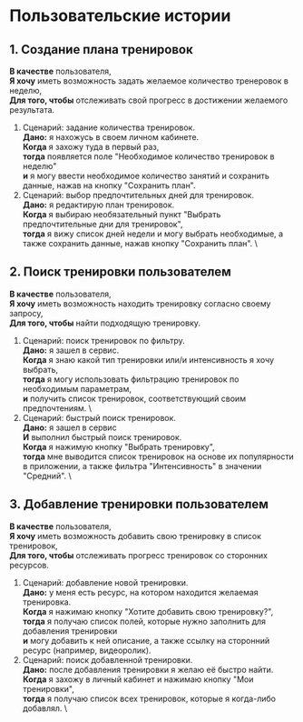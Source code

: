 # Пользовательские истории

## 1. Создание плана тренировок

**В качестве** пользователя, \
**Я хочу** иметь возможность задать желаемое количество тренеровок в неделю, \
**Для того, чтобы** отслеживать свой прогресс в достижении желаемого результата.

1. Сценарий: задание количества тренировок. \
   **Дано:** я нахожусь в своем личном кабинете. \
   **Когда** я захожу туда в первый раз, \
   **тогда** появляется поле "Необходимое количество тренировок в неделю" \
   **и** я могу ввести необходимое количество занятий и сохранить данные, нажав на кнопку "Сохранить план".
2. Сценарий: выбор предпочтительных дней для тренировок. \
   **Дано:** я редактирую план тренировок. \
   **Когда** я выбираю необязательный пункт "Выбрать предпочтительные дни для тренировок", \
   **тогда** я вижу список дней недели и могу выбрать необходимые, а также сохранить данные, нажав кнопку "Сохранить план". \

## 2. Поиск тренировки пользователем

**В качестве** пользователя, \
**Я хочу** иметь возможность находить тренировку согласно своему запросу, \
**Для того, чтобы** найти подходящую тренировку.

1. Сценарий: поиск тренировок по фильтру. \
   **Дано:** я зашел в сервис. \
   **Когда** я знаю какой тип тренировки или/и интенсивность я хочу выбрать, \
   **тогда** я могу использовать фильтрацию тренировок по необходимым параметрам, \
   **и** получить список тренировок, соответствующий своим предпочтениям. \
2. Сценарий: быстрый поиск тренировок. \
   **Дано:** я зашел в сервис \
   **И** выполнил быстрый поиск тренировок. \
   **Когда** я нажимую кнопку "Выбрать тренировку", \
   **тогда** мне выводится список тренировок на основе их популярности в приложении, а также фильтра "Интенсивность" в значении "Средний". \

## 3. Добавление тренировки пользователем

**В качестве** пользователя, \
**Я хочу** иметь возможность добавить свою тренировку в список тренировок, \
**Для того, чтобы** отслеживать прогресс тренировок со сторонних ресурсов.

1. Сценарий: добавление новой тренировки. \
   **Дано:** у меня есть ресурс, на котором находится желаемая тренировка. \
   **Когда** я нажимаю кнопку "Хотите добавить свою тренировку?", \
   **тогда** я получаю список полей, которые нужно заполнить для добавления тренировки \
   **и** могу добавить к ней описание, а также ссылку на сторонний ресурс (например, видеоролик).
2. Сценарий: поиск добавленной тренировки. \
   **Дано:** после добавления тренировки я желаю её быстро найти. \
   **Когда** я захожу в личный кабинет и нажимаю кнопку "Мои тренировки", \
   **тогда** я получаю список всех тренировок, которые я когда-либо добавлял. \
